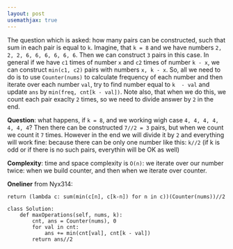```yaml
---
layout: post
usemathjax: true
---
```


The question which is asked: how many pairs can be constructed, such that sum in each pair is equal to `k`. Imagine, that `k = 8` and we have numbers `2, 2, 2, 6, 6, 6, 6, 6, 6`. Then we can construct `3` pairs in this case. In general if we have `c1` times of number `x` and `c2` times of number `k - x`, we can construct `min(c1, c2)` pairs with numbers `x, k - x`. So, all we need to do is to use `Counter(nums)` to calculate frequency of each number and then iterate over each number `val`, try to find number equal to `k  - val` and update `ans` by `min(freq, cnt[k - val])`. Note also, that when we do this, we count each pair exaclty `2` times, so we need to divide answer by `2` in the end.

**Question**: what happens, if `k = 8`, and we working wigh case `4, 4, 4, 4, 4, 4, 4`? Then there can be constructed `7//2 = 3` pairs, but when we count we count it `7` times. However in the end we will divide it by `2` and everything will work fine: because there can be only one number like this: `k//2` (if k is odd or if there is no such pairs, everythin will be OK as well)

**Complexity**: time and space complexity is `O(n)`: we iterate over our number twice: when we build counter, and then when we iterate over counter.

**Oneliner** from Nyx314:
```
return (lambda c: sum(min(c[n], c[k-n]) for n in c))(Counter(nums))//2
```

```
class Solution:
    def maxOperations(self, nums, k):
        cnt, ans = Counter(nums), 0
        for val in cnt:
            ans += min(cnt[val], cnt[k - val])
        return ans//2
```